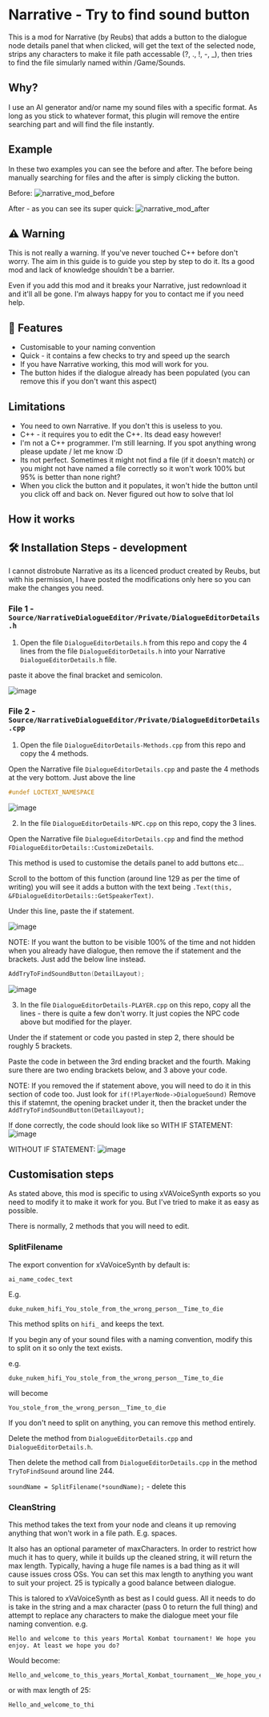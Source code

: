 # Narrative - Try to find sound button
This is a mod for Narrative (by Reubs) that adds a button to the dialogue node details panel that when clicked, will get the text of the selected node, strips any characters to make it file path accessable (?, ., !, -, _), then tries to find the file simularly named within /Game/Sounds.

## Why?

I use an AI generator and/or name my sound files with a specific format. As long as you stick to whatever format, this plugin will remove the entire searching part and will find the file instantly.

## Example
In these two examples you can see the before and after. The before being manually searching for files and the after is simply clicking the button. 

Before:
![narrative_mod_before](https://user-images.githubusercontent.com/48034534/226448774-d0b469e7-c09d-4cf7-b29b-8a8497361e41.gif)

After - as you can see its super quick:
![narrative_mod_after](https://user-images.githubusercontent.com/48034534/226448814-375f04ab-6e7f-4396-afc3-c3ce27ad668b.gif)


## ⚠️ Warning
This is not really a warning. If you've never touched C++ before don't worry. The aim in this guide is to guide you step by step to do it. Its a good mod and lack of knowledge shouldn't be a barrier.

Even if you add this mod and it breaks your Narrative, just redownload it and it'll all be gone. I'm always happy for you to contact me if you need help.

## 🧐 Features

- Customisable to your naming convention
- Quick - it contains a few checks to try and speed up the search
- If you have Narrative working, this mod will work for you. 
- The button hides if the dialogue already has been populated (you can remove this if you don't want this aspect)

## Limitations
- You need to own Narrative. If you don't this is useless to you.
- C++ - it requires you to edit the C++. Its dead easy however!
- I'm not a C++ programmer. I'm still learning. If you spot anything wrong please update / let me know :D
- Its not perfect. Sometimes it might not find a file (if it doesn't match) or you might not have named a file correctly so it won't work 100% but 95% is better than none right?
- When you click the button and it populates, it won't hide the button until you click off and back on. Never figured out how to solve that lol

## How it works


## 🛠️ Installation Steps - development

I cannot distrobute Narrative as its a licenced product created by Reubs, but with his permission, I have posted the modifications only here so you can make the changes you need.

### File 1 - `Source/NarrativeDialogueEditor/Private/DialogueEditorDetails.h`

1) Open the file `DialogueEditorDetails.h` from this repo and copy the 4 lines from the file `DialogueEditorDetails.h` into your Narrative `DialogueEditorDetails.h` file. 

paste it above the final bracket and semicolon.

![image](https://user-images.githubusercontent.com/48034534/226450601-b8ac6327-c727-4bf4-a424-02aa51edb600.png)


### File 2 - `Source/NarrativeDialogueEditor/Private/DialogueEditorDetails.cpp`

1) Open the file `DialogueEditorDetails-Methods.cpp` from this repo and copy the 4 methods.

Open the Narrative file `DialogueEditorDetails.cpp` and paste the 4 methods at the very bottom. Just above the line 
```cpp
#undef LOCTEXT_NAMESPACE
```

![image](https://user-images.githubusercontent.com/48034534/226450506-afa2abe7-cfb8-4d49-b40d-f0bffaf11f6f.png)


2) In the file `DialogueEditorDetails-NPC.cpp` on this repo, copy the 3 lines.

Open the Narrative file `DialogueEditorDetails.cpp` and find the method `FDialogueEditorDetails::CustomizeDetails`.

This method is used to customise the details panel to add buttons etc...

Scroll to the bottom of this function (around line 129 as per the time of writing) you will see it adds a button with the text being `.Text(this, &FDialogueEditorDetails::GetSpeakerText)`.

Under this line, paste the if statement. 

![image](https://user-images.githubusercontent.com/48034534/226450701-d4c386e2-3b92-45db-9b13-8d805eac0e8c.png)

NOTE: If you want the button to be visible 100% of the time and not hidden when you already have dialogue, then remove the if statement and the brackets. Just add the below line instead.

```cpp
AddTryToFindSoundButton(DetailLayout);
```

![image](https://user-images.githubusercontent.com/48034534/226450768-5b25a5db-3101-48a9-862b-b578e3954bfe.png)


3) In the file `DialogueEditorDetails-PLAYER.cpp` on this repo, copy all the lines - there is quite a few don't worry. It just copies the NPC code above but modified for the player.

Under the if statement or code you pasted in step 2, there should be roughly 5 brackets.

Paste the code in between the 3rd ending bracket and the fourth. Making sure there are two ending brackets below, and 3 above your code.

NOTE: If you removed the if statement above, you will need to do it in this section of code too. Just look for `if(!PlayerNode->DialogueSound)`
Remove this if statemnt, the opening bracket under it, then the bracket under the `AddTryToFindSoundButton(DetailLayout);`

If done correctly, the code should look like so WITH IF STATEMENT:
![image](https://user-images.githubusercontent.com/48034534/226450377-cbbfd79e-c7f7-4ed6-9bf8-bb2a5500d36b.png)

WITHOUT IF STATEMENT:
![image](https://user-images.githubusercontent.com/48034534/226451108-73d8bf7f-d7b5-4ab5-b381-ba9b0b403ef2.png)

## Customisation steps

As stated above, this mod is specific to using xVAVoiceSynth exports so you need to modify it to make it work for you. But I've tried to make it as easy as possible.

There is normally, 2 methods that you will need to edit.

### SplitFilename
The export convention for xVaVoiceSynth by default is:

```
ai_name_codec_text
```

E.g.

```
duke_nukem_hifi_You_stole_from_the_wrong_person__Time_to_die
```

This method splits on `hifi_` and keeps the text.

If you begin any of your sound files with a naming convention, modify this to split on it so only the text exists.

e.g.

```
duke_nukem_hifi_You_stole_from_the_wrong_person__Time_to_die
```

will become

```
You_stole_from_the_wrong_person__Time_to_die
```

If you don't need to split on anything, you can remove this method entirely.

Delete the method from `DialogueEditorDetails.cpp` and `DialogueEditorDetails.h`.

Then delete the method call from  `DialogueEditorDetails.cpp` in the method `TryToFindSound` around line 244.

 `soundName = SplitFilename(*soundName);` - delete this
 
 
### CleanString
This method takes the text from your node and cleans it up removing anything that won't work in a file path. E.g. spaces.

It also has an optional parameter of maxCharacters. In order to restrict how much it has to query, while it builds up the cleaned string, it will return the max length. Typically, having a huge file names is a bad thing as it will cause issues cross OSs. You can set this max length to anything you want to suit your project. 25 is typically a good balance between dialogue.

This is talored to xVaVoiceSynth as best as I could guess. All it needs to do is take in the string and a max character (pass 0 to return the full thing) and attempt to replace any characters to make the dialogue meet your file naming convention.
e.g.

```
Hello and welcome to this years Mortal Kombat tournament! We hope you enjoy. At least we hope you do?
```

Would become:

```
Hello_and_welcome_to_this_years_Mortal_Kombat_tournament__We_hope_you_enjoy__At_least_we_hope_you_do_
```
or with max length of 25:

```
Hello_and_welcome_to_thi
```
